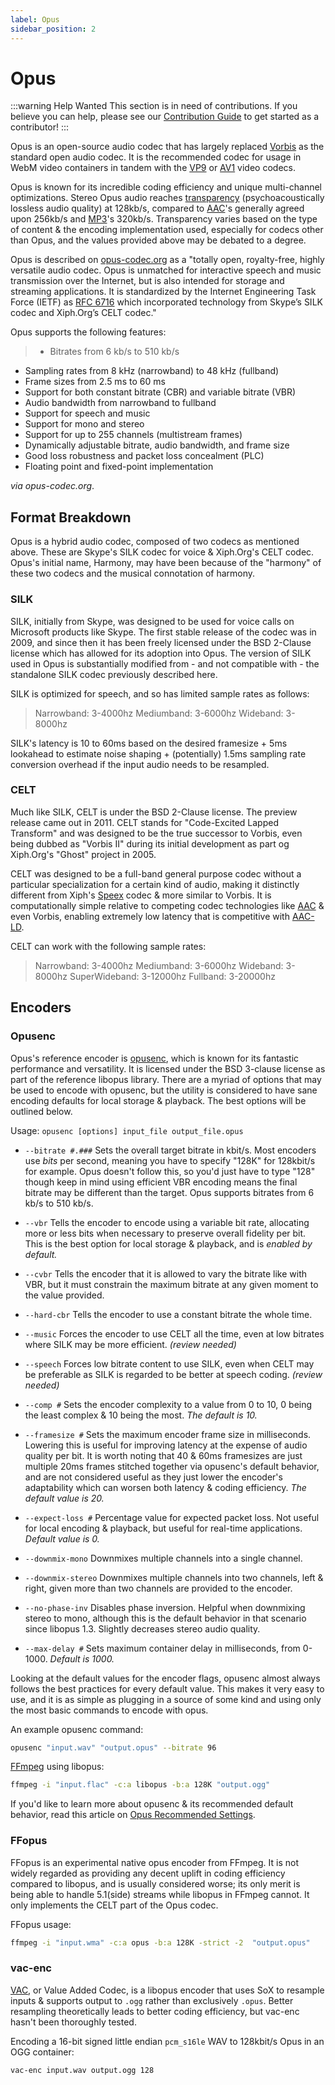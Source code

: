 ```yaml
---
label: Opus
sidebar_position: 2
---
```


# Opus

:::warning Help Wanted
This section is in need of contributions. If you believe you can help, please see our [Contribution Guide](../contribution-guide.md) to get started as a contributor!
:::

Opus is an open-source audio codec that has largely replaced [Vorbis](../audio/vorbis.md) as the standard open audio codec. It is the recommended codec for usage in WebM video containers in tandem with the [VP9](../video/VP9.md) or [AV1](../video/AV1.md) video codecs.

Opus is known for its incredible coding efficiency and unique multi-channel optimizations. Stereo Opus audio reaches [transparency](https://en.wikipedia.org/wiki/Transparency_(data_compression)) (psychoacoustically lossless audio quality) at 128kb/s, compared to [AAC](../audio/AAC.md)'s generally agreed upon 256kb/s and [MP3](../audio/MP3.md)'s 320kb/s. Transparency varies based on the type of content & the encoding implementation used, especially for codecs other than Opus, and the values provided above may be debated to a degree.

Opus is described on [opus-codec.org](https://opus-codec.org/) as a "totally open, royalty-free, highly versatile audio codec. Opus is unmatched for interactive speech and music transmission over the Internet, but is also intended for storage and streaming applications. It is standardized by the Internet Engineering Task Force (IETF) as [RFC 6716](https://datatracker.ietf.org/doc/html/rfc6716) which incorporated technology from Skype’s SILK codec and Xiph.Org’s CELT codec."

Opus supports the following features:

> - Bitrates from 6 kb/s to 510 kb/s
- Sampling rates from 8 kHz (narrowband) to 48 kHz (fullband)
- Frame sizes from 2.5 ms to 60 ms
- Support for both constant bitrate (CBR) and variable bitrate (VBR)
- Audio bandwidth from narrowband to fullband
- Support for speech and music
- Support for mono and stereo
- Support for up to 255 channels (multistream frames)
- Dynamically adjustable bitrate, audio bandwidth, and frame size
- Good loss robustness and packet loss concealment (PLC)
- Floating point and fixed-point implementation

*via opus-codec.org*.

## Format Breakdown

Opus is a hybrid audio codec, composed of two codecs as mentioned above. These are Skype's SILK codec for voice & Xiph.Org's CELT codec. Opus's initial name, Harmony, may have been because of the "harmony" of these two codecs and the musical connotation of harmony.

### SILK

SILK, initially from Skype, was designed to be used for voice calls on Microsoft products like Skype. The first stable release of the codec was in 2009, and since then it has been freely licensed under the BSD 2-Clause license which has allowed for its adoption into Opus. The version of SILK used in Opus is substantially modified from - and not compatible with - the standalone SILK codec previously described here.

SILK is optimized for speech, and so has limited sample rates as follows:
> Narrowband: 3-4000hz
> Mediumband: 3-6000hz
> Wideband: 3-8000hz

SILK's latency is 10 to 60ms based on the desired framesize + 5ms lookahead to estimate noise shaping + (potentially) 1.5ms sampling rate conversion overhead if the input audio needs to be resampled.

### CELT

Much like SILK, CELT is under the BSD 2-Clause license. The preview release came out in 2011. CELT stands for "Code-Excited Lapped Transform" and was designed to be the true successor to Vorbis, even being dubbed as "Vorbis II" during its initial development as part og Xiph.Org's "Ghost" project in 2005.

CELT was designed to be a full-band general purpose codec without a particular specialization for a certain kind of audio, making it distinctly different from Xiph's [Speex](../audio/speex.md) codec & more similar to Vorbis. It is computationally simple relative to competing codec technologies like [AAC](../audio/AAC.md) & even Vorbis, enabling extremely low latency that is competitive with [AAC-LD](../audio/AAC.md#aac-ld--aac-eld).

CELT can work with the following sample rates:
> Narrowband: 3-4000hz
> Mediumband: 3-6000hz
> Wideband: 3-8000hz
> SuperWideband: 3-12000hz
> Fullband: 3-20000hz

## Encoders

### Opusenc

Opus's reference encoder is [opusenc](https://github.com/xiph/opus), which is known for its fantastic performance and versatility. It is licensed under the BSD 3-clause license as part of the reference libopus library. There are a myriad of options that may be used to encode with opusenc, but the utility is considered to have sane encoding defaults for local storage & playback. The best options will be outlined below.

Usage: `opusenc [options] input_file output_file.opus`

- `--bitrate #.###` Sets the overall target bitrate in kbit/s. Most encoders use *bits* per second, meaning you have to specify "128K" for 128kbit/s for example. Opus doesn't follow this, so you'd just have to type "128" though keep in mind using efficient VBR encoding means the final bitrate may be different than the target. Opus supports bitrates from 6 kb/s to 510 kb/s.

- `--vbr` Tells the encoder to encode using a variable bit rate, allocating more or less bits when necessary to preserve overall fidelity per bit. This is the best option for local storage & playback, and is *enabled by default.*

- `--cvbr` Tells the encoder that it is allowed to vary the bitrate like with VBR, but it must constrain the maximum bitrate at any given moment to the value provided.

- `--hard-cbr` Tells the encoder to use a constant bitrate the whole time.

- `--music` Forces the encoder to use CELT all the time, even at low bitrates where SILK may be more efficient. *(review needed)*

- `--speech` Forces low bitrate content to use SILK, even when CELT may be preferable as SILK is regarded to be better at speech coding. *(review needed)*

- `--comp #` Sets the encoder complexity to a value from 0 to 10, 0 being the least complex & 10 being the most. *The default is 10.*

- `--framesize #` Sets the maximum encoder frame size in milliseconds. Lowering this is useful for improving latency at the expense of audio quality per bit. It is worth noting that 40 & 60ms framesizes are just multiple 20ms frames stitched together via opusenc's default behavior, and are not considered useful as they just lower the encoder's adaptability which can worsen both latency & coding efficiency. *The default value is 20.*

- `--expect-loss #` Percentage value for expected packet loss. Not useful for local encoding & playback, but useful for real-time applications. *Default value is 0.*

- `--downmix-mono` Downmixes multiple channels into a single channel.

- `--downmix-stereo` Downmixes multiple channels into two channels, left & right, given more than two channels are provided to the encoder.

- `--no-phase-inv` Disables phase inversion. Helpful when downmixing stereo to mono, although this is the default behavior in that scenario since libopus 1.3. Slightly decreases stereo audio quality.

- `--max-delay #` Sets maximum container delay in milliseconds, from 0-1000. *Default is 1000.*

Looking at the default values for the encoder flags, opusenc almost always follows the best practices for every default value. This makes it very easy to use, and it is as simple as plugging in a source of some kind and using only the most basic commands to encode with opus.

An example opusenc command:
```bash
opusenc "input.wav" "output.opus" --bitrate 96
```

[FFmpeg](../utilities/ffmpeg.md) using libopus:
```bash
ffmpeg -i "input.flac" -c:a libopus -b:a 128K "output.ogg"
```

If you'd like to learn more about opusenc & its recommended default behavior, read this article on [Opus Recommended Settings](https://wiki.xiph.org/Opus_Recommended_Settings#Bandwidth_Transition_Thresholds).

### FFopus

FFopus is an experimental native opus encoder from FFmpeg. It is not widely regarded as providing any decent uplift in coding efficiency compared to libopus, and is usually considered worse; its only merit is being able to handle 5.1(side) streams while libopus in FFmpeg cannot. It only implements the CELT part of the Opus codec.

FFopus usage:
```bash
ffmpeg -i "input.wma" -c:a opus -b:a 128K -strict -2  "output.opus"
```

### vac-enc

[VAC](https://github.com/gianni-rosato/vac-enc), or Value Added Codec, is a libopus encoder that uses SoX to resample inputs & supports output to `.ogg` rather than exclusively `.opus`. Better resampling theoretically leads to better coding efficiency, but vac-enc hasn't been thoroughly tested.

Encoding a 16-bit signed little endian `pcm_s16le` WAV to 128kbit/s Opus in an OGG container:
```bash
vac-enc input.wav output.ogg 128
```